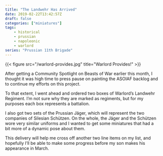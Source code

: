 ```yaml
---
title: "The Landwehr Has Arrived"
date: 2019-02-22T13:42:57Z
draft: false
categories: ["miniatures"]
tags:
    - historical
    - prussian
    - napoleonic
    - warlord
series: "Prussian 11th Brigade"
---
```


{{< figure src="/warlord-provides.jpg" title="Warlord Provides!" >}}

After getting a Community Spotlight on Beasts of War earlier this month, I thought it was high time to press pause on painting the ASOIAF backlog and to continue my efforts on this project.

To that extent, I went ahead and ordered two boxes of Warlord’s Landwehr Regiment. I’m not sure why they are marked as regiments, but for my purposes each box represents a battalion.

I also got two sets of the Prussian Jäger, which will represent the two companies of Silesian Schützen. On the whole, the Jäger and the Schützen wore very similar uniforms and I wanted to get some miniatures that had a bit more of a dynamic pose about them.

This delivery will help me cross off another two line items on my list, and hopefully I’ll be able to make some progress before my son makes his appearance in March.
